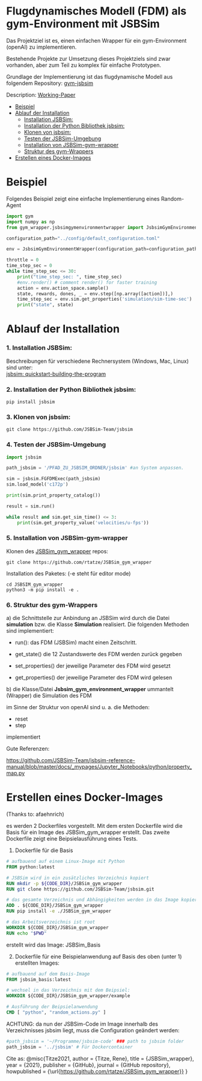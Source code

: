 # Flugdynamisches Modell (FDM) als gym-Environment mit JSBSim

Das Projektziel ist es, einen einfachen Wrapper für ein gym-Environment (openAI) zu implementieren.

Bestehende Projekte zur Umsetzung dieses Projektziels sind zwar vorhanden, aber zum Teil zu komplex für einfache Prototypen.

Grundlage der Implementierung ist das flugdynamische Modell aus folgendem Repository: [gym-jsbsim](https://github.com/Gor-Ren/gym-jsbsim)

Description: [Working-Paper](https://www.researchgate.net/publication/349039926_Working_Paper_Configuration_and_use_of_the_flight_dynamic_model_-_JSBSim_-_as_a_reinforcement_learning_environment)

<!-- TOC -->

- [Beispiel](#beispiel)
- [Ablauf der Installation](#ablauf-der-installation)
    - [Installation JSBSim:](#installation-jsbsim)
    - [Installation der Python Bibliothek jsbsim:](#installation-der-python-bibliothek-jsbsim)
    - [Klonen von jsbsim:](#klonen-von-jsbsim)
    - [Testen der JSBSim-Umgebung](#testen-der-jsbsim-umgebung)
    - [Installation von JSBSim-gym-wrapper](#installation-von-jsbsim-gym-wrapper)
    - [Struktur des gym-Wrappers](#struktur-des-gym-wrappers)
- [Erstellen eines Docker-Images](#erstellen-eines-docker-images)

<!-- /TOC -->
# Beispiel

Folgendes Beispiel zeigt eine einfache Implementierung eines Random-Agent

```Python
import gym
import numpy as np
from gym_wrapper.jsbsimgymenvironmentwrapper import JsbsimGymEnvironmentWrapper

configuration_path="../config/default_configuration.toml"

env = JsbsimGymEnvironmentWrapper(configuration_path=configuration_path)

throttle = 0
time_step_sec = 0
while time_step_sec <= 30:
    print("time_step_sec: ", time_step_sec)
    #env.render() # comment render() for faster training
    action = env.action_space.sample()
    state, rewards, dones, _ = env.step([np.array([action])],)
    time_step_sec = env.sim.get_properties('simulation/sim-time-sec')
    print("state", state)
```
# Ablauf der Installation
### 1. Installation JSBSim:

Beschreibungen für verschiedene Rechnersystem (Windows, Mac, Linux) sind unter:
<br>
   [jsbsim: quickstart-building-the-program](https://jsbsim-team.github.io/jsbsim-reference-manual/mypages/quickstart-building-the-program/)
   
### 2. Installation der Python Bibliothek jsbsim:

```
pip install jsbsim
```

### 3. Klonen von jsbsim: 
```
git clone https://github.com/JSBSim-Team/jsbsim
```

### 4. Testen der JSBSim-Umgebung
```Python
import jsbsim

path_jsbsim = '/PFAD_ZU_JSBSIM_ORDNER/jsbsim' #an System anpassen.

sim = jsbsim.FGFDMExec(path_jsbsim)
sim.load_model('c172p')

print(sim.print_property_catalog())

result = sim.run()

while result and sim.get_sim_time() <= 3:
    print(sim.get_property_value('velocities/u-fps'))
```
### 5. Installation von JSBSim-gym-wrapper
Klonen des [JSBSim_gym_wrapper](https://github.com/rtatze/JSBSim_gym_wrapper) repos:

```
git clone https://github.com/rtatze/JSBSim_gym_wrapper
```
Installation des Paketes: (-e steht für editor mode)
```
cd JSBSIM_gym_wrapper
python3 -m pip install -e .
```

### 6. Struktur des gym-Wrappers

a) die Schnittstelle zur Anbindung an JSBSim wird durch die Datei **simulation** bzw. die Klasse **Simulation** realisiert. Die folgenden Methoden sind implementiert:

* run():
das FDM (JSBSim) macht einen Zeitschritt.
  
* get_state()
die 12 Zustandswerte des FDM werden zurück gegeben
  
* set_properties()
der jeweilige Parameter des FDM wird gesetzt
  
* get_properties()
der jeweilige Parameter des FDM wird gelesen
  
b) die Klasse/Datei **Jsbsim_gym_environment_wrapper** ummantelt (Wrapper) die Simulation des FDM

im Sinne der Struktur von openAI sind u. a. die Methoden: 

* reset
* step

implementiert

Gute Referenzen:

https://github.com/JSBSim-Team/jsbsim-reference-manual/blob/master/docs/_mypages/Jupyter_Notebooks/python/property_map.py




# Erstellen eines Docker-Images 
(Thanks to: afaehnrich)

es werden 2 Dockerfiles vorgestellt. Mit dem ersten Dockerfile wird die Basis für ein Image des JSBSim_gym_wrapper 
erstellt. Das zweite Dockerfile zeigt eine Beipsielausführung eines Tests.

1. Dockerfile für die Basis
```dockerfile
# aufbauend auf einem Linux-Image mit Python
FROM python:latest

# JSBSim wird in ein zusätzliches Verzeichnis kopiert
RUN mkdir -p ${CODE_DIR}/JSBSim_gym_wrapper
RUN git clone https://github.com/JSBSim-Team/jsbsim.git

# das gesamte Verzeichnis und Abhängigkeiten werden in das Image kopiert
ADD . ${CODE_DIR}/JSBSim_gym_wrapper
RUN pip install -e ./JSBSim_gym_wrapper

# das Arbeitsverzeichnis ist root
WORKDIR ${CODE_DIR}/JSBSim_gym_wrapper
RUN echo "$PWD"
```
erstellt wird das Image: JSBSim_Basis


2. Dockerfile für eine Beispielanwendung auf Basis des oben (unter 1) erstellten Images:
```dockerfile
# aufbauend auf dem Basis-Image
FROM jsbsim_basis:latest

# wechsel in das Verzeichnis mit dem Beipsiel:
WORKDIR ${CODE_DIR}/JSBSim_gym_wrapper/example

# Ausführung der Beipsielanwendung
CMD [ "python", "random_actions.py" ]
```

ACHTUNG: da nun der JSBSim-Code im Image innerhalb des Verzeichnisses jsbsim liegt, muss die Configuration geändert werden:

```Python
#path_jsbsim = '~/Programme/jsbsim-code' ### path to jsbsim folder
path_jsbsim = '../jsbsim' # Für Dockercontainer
```

Cite as:
@misc{Titze2021,
  author = {Titze, Rene},
  title = {JSBSim_wrapper},
  year = {2021},
  publisher = {GitHub},
  journal = {GitHub repository},
  howpublished = {\url{https://github.com/rtatze/JSBSim_gym_wrapper}}
}

